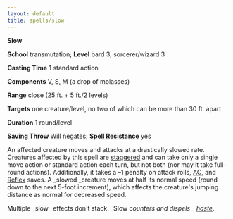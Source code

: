 ```yaml
---
layout: default
title: spells/slow
---
```

 **Slow**

**School** transmutation; **Level** bard 3, sorcerer/wizard 3

**Casting Time** 1 standard action

**Components** V, S, M (a drop of molasses)

**Range** close (25 ft. + 5 ft./2 levels)

**Targets** one creature/level, no two of which can be more than 30 ft. apart

**Duration** 1 round/level

**Saving Throw** [Will](../combat#_will) negates; **[Spell Resistance](../glossary#_spell-resistance)** yes

An affected creature moves and attacks at a drastically slowed rate. Creatures affected by this spell are [staggered](../glossary#_staggered) and can take only a single move action or standard action each turn, but not both (nor may it take full-round actions). Additionally, it takes a –1 penalty on attack rolls, [AC](../combat#_armor-class), and [Reflex](../combat#_reflex) saves. A _slowed _creature moves at half its normal speed (round down to the next 5-foot increment), which affects the creature's jumping distance as normal for decreased speed.

Multiple _slow _effects don't stack. _Slow _counters and dispels _ [haste](haste#_haste)_.

